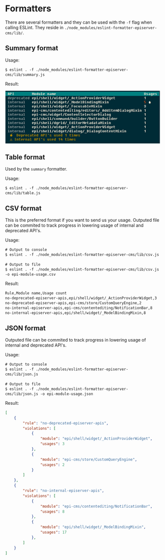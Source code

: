 # Formatters

There are several formatters and they can be used with the `-f` flag when calling ESLint. They reside in `./node_modules/eslint-formatter-episerver-cms/lib/`.

## Summary format

Usage:

```
$ eslint . -f ./node_modules/eslint-formatter-episerver-cms/lib/summary.js
```

Result:

![formatter:summary output](summary.png)


## Table format

Used by the `summary` formatter.

Usage:

```
$ eslint . -f ./node_modules/eslint-formatter-episerver-cms/lib/table.js
```


## CSV format

This is the preferred format if you want to send us your usage. Outputed file can be commited to track progress in lowering usage of internal and deprecated API's.

Usage:

```
# Output to console
$ eslint . -f ./node_modules/eslint-formatter-episerver-cms/lib/csv.js

# Output to file
$ eslint . -f ./node_modules/eslint-formatter-episerver-cms/lib/csv.js -o epi-module-usage.csv
```

Result:

```csv
Rule,Module name,Usage count
no-deprecated-episerver-apis,epi/shell/widget/_ActionProviderWidget,3
no-deprecated-episerver-apis,epi-cms/store/CustomQueryEngine,2
no-internal-episerver-apis,epi-cms/contentediting/NotificationBar,8
no-internal-episerver-apis,epi/shell/widget/_ModelBindingMixin,8
```


## JSON format

Outputed file can be commited to track progress in lowering usage of internal and deprecated API's.

Usage:

```
# Output to console
$ eslint . -f ./node_modules/eslint-formatter-episerver-cms/lib/json.js

# Output to file
$ eslint . -f ./node_modules/eslint-formatter-episerver-cms/lib/json.js -o epi-module-usage.json
```

Result:

```json
[
    {
        "rule": "no-deprecated-episerver-apis",
        "violations": [
            {
                "module": "epi/shell/widget/_ActionProviderWidget",
                "usages": 3
            },
            {
                "module": "epi-cms/store/CustomQueryEngine",
                "usages": 2
            }
        ]
    },
    {
        "rule": "no-internal-episerver-apis",
        "violations": [
            {
                "module": "epi-cms/contentediting/NotificationBar",
                "usages": 8
            },
            {
                "module": "epi/shell/widget/_ModelBindingMixin",
                "usages": 17
            },
        ]
    }
]
```
